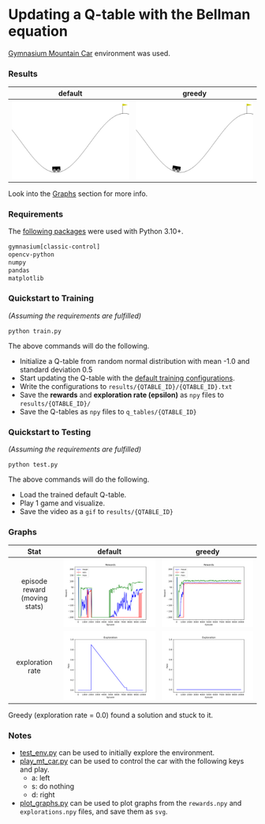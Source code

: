 # Updating a Q-table with the Bellman equation

[Gymnasium Mountain Car](https://gymnasium.farama.org/environments/classic_control/mountain_car/) environment was used.

### Results

|                             default                              |                              greedy                              |
|:----------------------------------------------------------------:|:----------------------------------------------------------------:|
| ![](results/default-2023-07-13-08-51-31/2023-07-21-08-18-03.gif) | ![](results/exploit-2023-07-12-05-19-03/2023-07-21-08-19-21.gif) |

Look into the [Graphs](#graphs) section for more info.

### Requirements
The [following packages](requirements.txt) were used with Python 3.10+.
```
gymnasium[classic-control]
opencv-python
numpy
pandas
matplotlib
```

### Quickstart to Training
_(Assuming the requirements are fulfilled)_
```
python train.py
```
The above commands will do the following.
- Initialize a Q-table from random normal distribution with mean -1.0 and standard deviation 0.5
- Start updating the Q-table with the [default training configurations](helpers/config.py).
- Write the configurations to `results/{QTABLE_ID}/{QTABLE_ID}.txt`
- Save the **rewards** and **exploration rate (epsilon)** as `npy` files to `results/{QTABLE_ID}/`
- Save the Q-tables as `npy` files to `q_tables/{QTABLE_ID}`

### Quickstart to Testing
_(Assuming the requirements are fulfilled)_
```
python test.py
```
The above commands will do the following.
- Load the trained default Q-table.
- Play 1 game and visualize.
- Save the video as a `gif` to `results/{QTABLE_ID}`

### Graphs

|             Stat              |                          default                          |                          greedy                           |
|:-----------------------------:|:---------------------------------------------------------:|:---------------------------------------------------------:|
| episode reward (moving stats) |   ![](results/default-2023-07-13-08-51-31/rewards.svg)    |   ![](results/exploit-2023-07-12-05-19-03/rewards.svg)    |
|       exploration rate        | ![](results/default-2023-07-13-08-51-31/explorations.svg) | ![](results/exploit-2023-07-12-05-19-03/explorations.svg) |

Greedy (exploration rate = 0.0) found a solution and stuck to it.

### Notes
- [test_env.py](helpers/test_env.py) can be used to initially explore the environment.
- [play_mt_car.py](helpers/play_mt_car.py) can be used to control the car with the following keys and play.
  - a: left
  - s: do nothing
  - d: right
- [plot_graphs.py](helpers/plot_graphs.py) can be used to plot graphs from the `rewards.npy` and `explorations.npy` files, and save them as `svg`.
